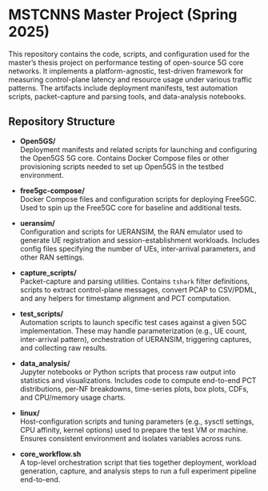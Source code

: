 # MSTCNNS Master Project (Spring 2025)

This repository contains the code, scripts, and configuration used for the master’s thesis project on performance testing of open-source 5G core networks. It implements a platform-agnostic, test-driven framework for measuring control-plane latency and resource usage under various traffic patterns. The artifacts include deployment manifests, test automation scripts, packet-capture and parsing tools, and data-analysis notebooks.

## Repository Structure

- **Open5GS/**  
  Deployment manifests and related scripts for launching and configuring the Open5GS 5G core. Contains Docker Compose files or other provisioning scripts needed to set up Open5GS in the testbed environment.

- **free5gc-compose/**  
  Docker Compose files and configuration scripts for deploying Free5GC. Used to spin up the Free5GC core for baseline and additional tests.

- **ueransim/**  
  Configuration and scripts for UERANSIM, the RAN emulator used to generate UE registration and session-establishment workloads. Includes config files specifying the number of UEs, inter-arrival parameters, and other RAN settings.

- **capture_scripts/**  
  Packet-capture and parsing utilities. Contains `tshark` filter definitions, scripts to extract control-plane messages, convert PCAP to CSV/PDML, and any helpers for timestamp alignment and PCT computation.

- **test_scripts/**  
  Automation scripts to launch specific test cases against a given 5GC implementation. These may handle parameterization (e.g., UE count, inter-arrival pattern), orchestration of UERANSIM, triggering captures, and collecting raw results.

- **data_analysis/**  
  Jupyter notebooks or Python scripts that process raw output into statistics and visualizations. Includes code to compute end-to-end PCT distributions, per-NF breakdowns, time-series plots, box plots, CDFs, and CPU/memory usage charts.

- **linux/**  
  Host-configuration scripts and tuning parameters (e.g., sysctl settings, CPU affinity, kernel options) used to prepare the test VM or machine. Ensures consistent environment and isolates variables across runs.

- **core_workflow.sh**  
  A top-level orchestration script that ties together deployment, workload generation, capture, and analysis steps to run a full experiment pipeline end-to-end.


